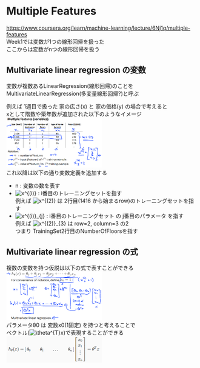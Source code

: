 # Multiple Features
https://www.coursera.org/learn/machine-learning/lecture/6Nj1q/multiple-features  
Week1では変数が1つの線形回帰を扱った  
ここからは変数がnつの線形回帰を扱う

## Multivariate linear regression の変数
変数が複数あるLinearRegression(線形回帰)のことを  
MultivariateLinearRegression(多変量線形回帰?)と呼ぶ  

例えば 1週目で扱った 家の広さ(x) と 家の価格(y) の場合で考えると  
xとして階数や築年数が追加された以下のようなイメージ  
<img src="../../img/02_01_multiple_features.png" width=50%>  
これ以降は以下の通り変数定義を追加する
* n : 変数の数を表す  
* <img src="https://latex.codecogs.com/gif.latex?x^{(i)}" title="x^{(i)}" /> : i番目のトレーニングセットを指す  
  例えば <img src="https://latex.codecogs.com/gif.latex?x^{(2)}" title="x^{(2)}" /> は 2行目(1416 から始まるrow)のトレーニングセットを指す
* <img src="https://latex.codecogs.com/gif.latex?x^{(i)}_{j}" title="x^{(i)}_{j}" /> : i番目のトレーニングセット の j番目のパラメータ を指す  
  例えば <img src="https://latex.codecogs.com/gif.latex?x^{(2)}_{3}" title="x^{(2)}_{3}" /> は row=2, column=3 の2  
  つまり TrainingSet2行目のNumberOfFloorsを指す

## Multivariate linear regression の式
複数の変数を持つ仮説は以下の式で表すことができる  
<img src="../../img/02_01_multiple_features_algorithm.png" width=50%>  
パラメータθ0 は 変数x0(1固定) を持つと考えることで  
ベクトル(<img src="https://latex.codecogs.com/gif.latex?\theta^{T}x" title="\theta^{T}x" />)で表現することができる  
<img src="../../img/02_01_multiple_features_vectorization.png" width=50%>  
